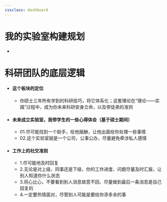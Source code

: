 ```yaml
---
cssclass: dashboard
---
```


# 我的实验室构建规划
- 

# 科研团队的底层逻辑
- #### 这个板块的定位
	- 你硕士三年所有学到的科研技巧，将它体系化；这套理论在“理论——实践”过程中，成为你未来科研安身立命，以及带徒弟的准则
- #### 未来成立实验室，我带学生的一些心得体会（基于硕士期间）
	-  01.尽可能找到一个助手，给他报酬，让他出面给你处理一些事情
	- 02.这个实验室就是一个公司，公事公办，尽量避免牵涉私人感情
- #### 工作上的社交准则
	- 1.尽可能地及时回复
	- 2.无论是对上级、同事还是下级，你的工作进度、问题尽量及时汇报，让别人知道你什么状态
	- 3.将心比心，不要看到别人消息故意不回、尽量做到最后一条消息是自己回复的
	- 4.一定要热情面对，尽管别人可能是要给你添多余的事